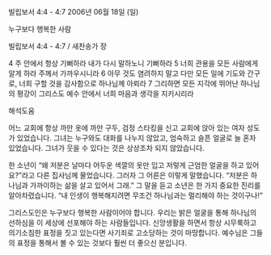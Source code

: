 빌립보서 4:4 - 4:7 
2006년 06월 18일 (일)

누구보다 행복한 사람



빌립보서 4:4 - 4:7 / 새찬송가  장


4 주 안에서 항상 기뻐하라 내가 다시 말하노니 기뻐하라 5 너희 관용을 모든 사람에게 알게 하라 주께서 가까우시니라 6 아무 것도 염려하지 말고 다만 모든 일에 기도와 간구로, 너희 구할 것을 감사함으로 하나님께 아뢰라 7 그리하면 모든 지각에 뛰어난 하나님의 평강이 그리스도 예수 안에서 너희 마음과 생각을 지키시리라

해석도움





어느 교회에 항상 까만 옷에 까만 구두, 검정 스타킹을 신고 교회에 앉아 있는 여자 성도가 있었습니다. 그녀는 누구와도 대화를 나누지 않았고, 엄숙하고 슬픈 얼굴로 늘 혼자 있었습니다. 그녀가 웃을 수 있다는 것은 상상조차 되지 않았습니다.

한 소년이 “왜 저분은 날마다 어두운 색깔의 옷만 입고 저렇게 근엄한 얼굴을 하고 있어요?”라고 다른 집사님께 물었습니다. 그러자 그 어른은 이렇게 말했습니다. “저분은 하나님과 가까이하는 삶을 살고 있어서 그래.” 그 말을 듣고 소년은 한 가지 중요한 진리를 알아차렸습니다. “내 인생이 행복해지려면 무조건 하나님과는 멀리해야 하는 것이구나!”

그리스도인은 누구보다 행복한 사람이어야 합니다. 우리는 밝은 얼굴을 통해 하나님의 선하심을 이 세상에 선포해야 하는 사람들입니다. 신앙생활을 하면서 항상 시무룩하고 의기소침한 표정을 짓고 있는다면 사기죄로 고소당하는 것이 마땅합니다. 예수님은 그들의 표정을 통해서 볼 수 있는 것보다 훨씬 더 좋으신 분입니다.